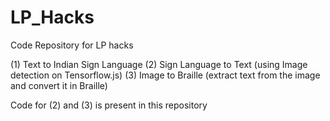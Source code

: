 # LP_Hacks
Code Repository for LP hacks

(1) Text to Indian Sign Language 
(2) Sign Language to Text (using Image detection on Tensorflow.js)
(3) Image to Braille (extract text from the image and convert it in Braille)

Code for (2) and (3) is present in this repository
